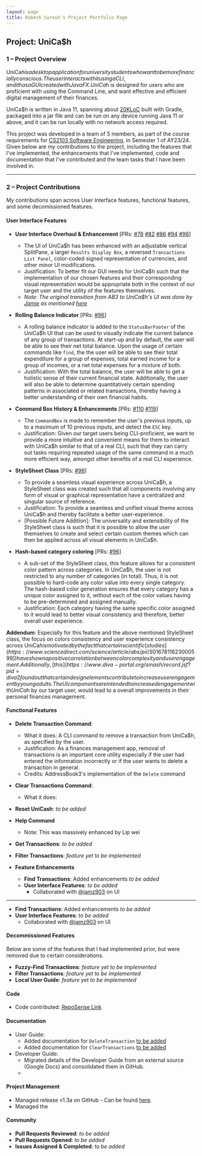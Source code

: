 ```yaml
---
layout: page
title: Rubesh Suresh's Project Portfolio Page
---
```


## Project: UniCa$h

### 1 – Project Overview

UniCa$h is a desktop application for university students who want to be more financially conscious.
The user interacts with it using a CLI, and it has a GUI created with JavaFX. UniCa$h is designed
for users who are proficient with using the Command Line, and want effective and efficient digital
management of their finances. 

UniCa$h is written in Java 11, spanning about [20KLoC](https://nus-cs2103-ay2324s1.github.io/tp-dashboard/?search=T16-3&sort=groupTitle&sortWithin=title&timeframe=commit&mergegroup=AY2324S1-CS2103-T16-3%2Ftp%5Bmaster%5D&groupSelect=groupByRepos&breakdown=true&checkedFileTypes=docs~functional-code~test-code&since=2023-09-22&isTabOnMergedGroup=true&tabOpen=true&tabType=authorship&tabAuthor=elhy1999&tabRepo=AY2324S1-CS2103-T16-3%2Ftp%5Bmaster%5D&authorshipIsMergeGroup=true&authorshipFileTypes=docs~functional-code~test-code&authorshipIsBinaryFileTypeChecked=false&authorshipIsIgnoredFilesChecked=false) built with Gradle, packaged into a jar file and can be run on any
device running Java 11 or above, and it can be run locally with no network access required.

This project was developed in a team of 5 members, as part of the course requirements for 
[CS2103 Software Engineering](https://nusmods.com/courses/CS2103/software-engineering), in Semester 1 of AY23/24. 
Given below are my contributions to the project, including the features that I've implemented, the
enhancements that I've implemented, code and documentation that I've contributed and the team tasks that
I have been involved in.

---

### 2 – Project Contributions

My contributions span across User Interface features, functional features, and some
decomissioned features.

#### User Interface Features

* **User Interface Overhaul & Enhancement** [PRs:
[#78](https://github.com/AY2324S1-CS2103-T16-3/tp/pull/78)
[#82](https://github.com/AY2324S1-CS2103-T16-3/tp/pull/82)
[#86](https://github.com/AY2324S1-CS2103-T16-3/tp/pull/86)
[#94](https://github.com/AY2324S1-CS2103-T16-3/tp/pull/94)
[#96](https://github.com/AY2324S1-CS2103-T16-3/tp/pull/96)]
  * The UI of UniCa$h has been enhanced with an adjustable vertical SplitPane,
  a larger `Results Display Box`, a reversed `Transactions List Panel`, color-coded 
  signed representation of currencies, and other minor UI modifications.
  * Justification: To better fit our GUI needs for UniCa$h such that the
  implementation of our chosen features and their corresponding visual
  representation would be appropriate both in the context of our target user 
  and the utility of the features themselves.
  * _Note: The original transition from AB3 to UniCa$h's UI was done by
  [Jamie](https://github.com/jamz903) as mentioned [here](jamz903.md)_


* **Rolling Balance Indicator** [PRs: [#96](https://github.com/AY2324S1-CS2103-T16-3/tp/pull/96)]
  * A rolling balance indicator is added to the `StatusBarFooter` of the UniCa$h UI
  that can be used to visually indicate the current balance of any group
  of transactions. At start-up and by default, the user will be able to see
  their net total balance. Upon the usage of certain commands like `find`, the
  the user will be able to see their total expenditure for a group of expenses,
  total earned income for a group of incomes, or a net total expenses for a mixture
  of both.
  * Justification: With the total balance, the user will be able to get a holistic 
  sense of their current financial state. Additionally, the user will also be able to
  determine quantitatively certain spending patterns in associated or related transactions, thereby
  having a better understanding of their own financial habits.


* **Command Box History & Enhancements** [PRs:
[#110](https://github.com/AY2324S1-CS2103-T16-3/tp/pull/110)
[#119](https://github.com/AY2324S1-CS2103-T16-3/tp/pull/119)]
  * The `CommandBox` is made to remember the user's previous inputs, up to a
  maximum of 10 previous inputs, and detect the `ESC` key.
  * Justification: Given our target users being CLI-proficient, we want to
  provide a more intuitive and convenient means for them to interact with
  UniCa$h similar to that of a real CLI, such that they can carry out tasks
  requiring repeated usage of the same command in a much more efficient way,
  amongst other benefits of a real CLI experience.


* **StyleSheet Class** [PRs: [#96](https://github.com/AY2324S1-CS2103-T16-3/tp/pull/96)]
  * To provide a seamless visual experience across UniCa$h, a StyleSheet class 
  was created such that all components involving any form of visual or graphical
  representation have a centralized and singular source of reference. 
  * Justification: To provide a seamless and unified visual theme across UniCa$h
  and thereby facilitate a better user-experience.
  * [Possible Future Addition]: The universality and extensibility of the StyleSheet class is such that it
  is possible to allow the user themselves to create and select certain custom themes
  which can then be applied across all visual elements in UniCa$h. 


* **Hash-based category coloring** [PRs: [#96](https://github.com/AY2324S1-CS2103-T16-3/tp/pull/96)]
  * A sub-set of the StyleSheet class, this feature allows for a consistent color pattern
  across categories. In UniCa$h, the user is not restricted to any number of categories
    (in total). Thus, it is not possible to hard-code any color value into every single category.
    The hash-based color generation ensures that every category has a unique color assigned to
    it, without each of the color values having to be pre-determined and assigned manually.
  * Justification: Each category having the same specific color assigned to it would lead to better
  visual consistency and therefore, better overall user experience.


**Addendum**: Especially for this feature and the above mentioned StyleSheet class, the focus on colors
 consistency and user experience consistency across UniCa$h is motivated by the fact that certain scientific
  [studies](https://www.sciencedirect.com/science/article/abs/pii/S0167811623000599])
  have shown a positive correlation between color complexity and user engagement.
  Additionally, [this](https://www.diva-portal.org/smash/record.jsf?pid=diva2%3A1788177&dswid=-2283) study also
found out that certain design elements contribute to increase user engagement by young adults.
  The UI components are intended to increased engagement with UniCa$h by our target user, 
would lead to a overall improvements in their personal finances management. 

#### Functional Features

* **Delete Transaction Command**:
  * What it does: A CLI command to remove a transaction from UniCa$h, as specified by the user.
  * Justification: As a finances management app, removal of transactions is an important core utility
  especially if the user had entered the information incorrectly or if the user wants to
  delete a transaction in general.
  * Credits: AddressBook3's implementation of the `Delete` command

* **Clear Transactions Command**:
  * What it does: 
* **Reset UniCash**: *to be added*
* **Help Command**
  * Note: This was massively enhanced by Lip wei
* **Get Transactions**: *to be added*
* **Filter Transactions**: *feature yet to be implemented*

* **Feature Enhancements** 
  * **Find Transactions**: Added enhancements *to be added*
  * **User Interface Features**: *to be added*
    * Collaborated with [@jamz903](https://github.com/jamz903) on UI

* ****
  * **Find Transactions**: Added enhancements *to be added*
  * **User Interface Features**: *to be added*
    * Collaborated with [@jamz903](https://github.com/jamz903) on UI

#### Decommissioned Features

Below are some of the features that I had implemented prior, but
were removed due to certain considerations.

* **Fuzzy-Find Transactions**: *feature yet to be implemented*
* **Filter Transactions**: *feature yet to be implemented*
* **Local User Guide**: *feature yet to be implemented*


#### Code
* Code contributed: [RepoSense Link](https://nus-cs2103-ay2324s1.github.io/tp-dashboard/?search=T16-3&sort=groupTitle&sortWithin=title&timeframe=commit&mergegroup=&groupSelect=groupByRepos&breakdown=true&checkedFileTypes=docs~functional-code~test-code&since=2023-09-22&tabOpen=true&tabType=authorship&tabAuthor=sp4ce-cowboy&tabRepo=AY2324S1-CS2103-T16-3%2Ftp%5Bmaster%5D&authorshipIsMergeGroup=false&authorshipFileTypes=docs~functional-code~test-code&authorshipIsBinaryFileTypeChecked=false&authorshipIsIgnoredFilesChecked=false)

#### Documentation
* User Guide:
    * Added documentation for `DeleteTransaction` [to be added]()
    * Added documentation for `ClearTransactions` [to be added]()
* Developer Guide:
    * Migrated details of the Developer Guide from an external source (Google Docs) 
  and consolidated them in GitHub.
    * 

    
#### Project Management
* Managed release v1.3a on GitHub - Can be found [here](https://github.com/AY2324S1-CS2103-T16-3/tp/releases/tag/v1.2). 
* Managed the 

#### Community
* **Pull Requests Reviewed**: *to be added*
* **Pull Requests Opened**: *to be added*
* **Issues Assigned & Completed**: *to be added*


